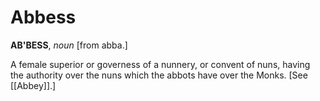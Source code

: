 # Abbess

**AB'BESS**, _noun_ \[from abba.\]

A female superior or governess of a nunnery, or convent of nuns, having the authority over the nuns which the abbots have over the Monks. \[See [[Abbey]].\]
